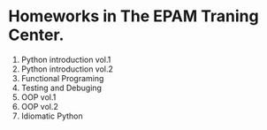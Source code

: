 <h1>Homeworks in The EPAM Traning Center.</h1>

1. Python introduction vol.1
2. Python introduction vol.2
3. Functional Programing
4. Testing and Debuging
5. OOP vol.1
6. OOP vol.2
7. Idiomatic Python
